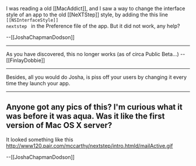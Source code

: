 I was reading a old [[MacAddict]], and I saw a way to change the interface style of an app to the old [[NeXTStep]] style, by adding the this line
<code><key>[[NSInterfaceStyle]]</key>
<string>nextstep</string>
</code>
in the Preference file of the app. But it did not work, any help?

--[[JoshaChapmanDodson]]

----

As you have discovered, this no longer works (as of circa Public Beta...) -- [[FinlayDobbie]]

----

Besides, all you would do Josha, is piss off your users by changing it every time they launch your app.

----

Anyone got any pics of this? I'm curious what it was before it was aqua. Was it like the first version of Mac OS X server?
----
It looked something like this
http://www120.pair.com/mccarthy/nextstep/intro.htmld/mailActive.gif

--[[JoshaChapmanDodson]]